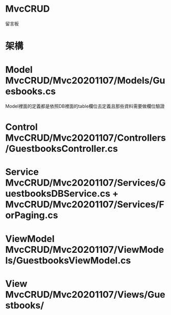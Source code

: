 # MvcCRUD
留言板

# 架構

# Model     MvcCRUD/Mvc20201107/Models/Guesbooks.cs
Model裡面的定義都是依照DB裡面的table欄位去定義且那些資料需要做欄位驗證
# Control   MvcCRUD/Mvc20201107/Controllers/GuestbooksController.cs 
# Service   MvcCRUD/Mvc20201107/Services/GuestbooksDBService.cs + MvcCRUD/Mvc20201107/Services/ForPaging.cs 
# ViewModel MvcCRUD/Mvc20201107/ViewModels/GuestbooksViewModel.cs 
# View      MvcCRUD/Mvc20201107/Views/Guestbooks/
